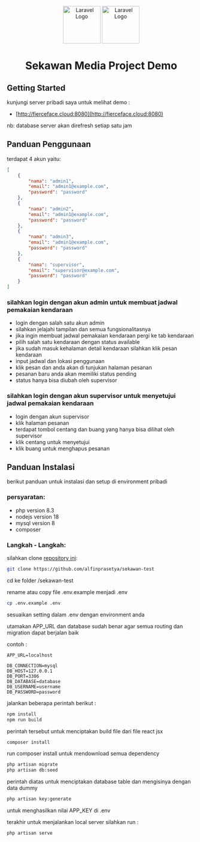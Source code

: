 <p align="center">
<a href="https://laravel.com" target="_blank"><img src="https://upload.wikimedia.org/wikipedia/commons/a/a7/React-icon.svg" height="100" alt="Laravel Logo"></a>
<a href="https://laravel.com" target="_blank"><img src="https://raw.githubusercontent.com/laravel/art/master/logo-lockup/5%20SVG/2%20CMYK/1%20Full%20Color/laravel-logolockup-cmyk-red.svg" height="100" alt="Laravel Logo"></a>
</p>

<h1 align="center">Sekawan Media Project Demo</h1>

## Getting Started
kunjungi server pribadi saya untuk melihat demo :
- [http://fierceface.cloud:8080](http://fierceface.cloud:8080)

nb: database server akan direfresh setiap satu jam

## Panduan Penggunaan

terdapat 4 akun yaitu:

```json
[
    {
        "nama": "admin1",
        "email": "admin1@example.com",
        "password": "password"
    },
    {
        "nama": "admin2",
        "email": "admin1@example.com",
        "password": "password"
    },
    {
        "nama": "admin3",
        "email": "admin1@example.com",
        "password": "password"
    },
    {
        "nama": "supervisor",
        "email": "supervisor@example.com",
        "password": "password"
    }
]
```
### silahkan login dengan akun admin untuk membuat jadwal pemakaian kendaraan

- login dengan salah satu akun admin
- silahkan jelajahi tampilan dan semua fungsionalitasnya
- jika ingin membuat jadwal pemakaian kendaraan pergi ke tab kendaraan
- pilih salah satu kendaraan dengan status available
- jika sudah masuk kehalaman detail kendaraan silahkan klik pesan kendaraan
- input jadwal dan lokasi penggunaan
- klik pesan dan anda akan di tunjukan halaman pesanan
- pesanan baru anda akan memiliki status pending
- status hanya bisa diubah oleh supervisor

### silahkan login dengan akun supervisor untuk menyetujui jadwal pemakaian kendaraan

- login dengan akun supervisor
- klik halaman pesanan
- terdapat tombol centang dan buang yang hanya bisa dilihat oleh supervisor
- klik centang untuk menyetujui
- klik buang untuk menghapus pesanan

## Panduan Instalasi

berikut panduan untuk instalasi dan setup di environment pribadi

### persyaratan:

- php version 8.3
- nodejs version 18
- mysql version 8
- composer

### Langkah - Langkah:
silahkan clone [repository ini](https://github.com/alfinprasetya/sekawan-test):

```bash
git clone https://github.com/alfinprasetya/sekawan-test
```
cd ke folder /sekawan-test

rename atau copy file .env.example menjadi .env

```bash
cp .env.example .env
```

sesuaikan setting dalam .env dengan environment anda

utamakan APP_URL dan database sudah benar agar semua routing dan migration dapat berjalan baik

contoh :

```dotenv
APP_URL=localhost

DB_CONNECTION=mysql
DB_HOST=127.0.0.1
DB_PORT=3306
DB_DATABASE=database
DB_USERNAME=username
DB_PASSWORD=password
```

jalankan beberapa perintah berikut :

```bash
npm install
npm run build
```

perintah tersebut untuk menciptakan build file dari file react jsx

```bash
composer install
```
run composer install untuk mendownload semua dependency

```bash
php artisan migrate
php artisan db:seed
```
perintah diatas untuk menciptakan database table dan mengisinya dengan data dummy

```bash
php artisan key:generate
```
untuk menghasilkan nilai APP_KEY di .env

terakhir untuk menjalankan local server silahkan run :

```bash
php artisan serve
```
